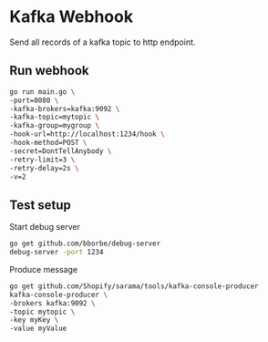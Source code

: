 # Kafka Webhook

Send all records of a kafka topic to http endpoint.

## Run webhook

```bash
go run main.go \
-port=8080 \
-kafka-brokers=kafka:9092 \
-kafka-topic=mytopic \
-kafka-group=mygroup \
-hook-url=http://localhost:1234/hook \
-hook-method=POST \
-secret=DontTellAnybody \
-retry-limit=3 \
-retry-delay=2s \
-v=2
```

## Test setup

Start debug server

```bash
go get github.com/bborbe/debug-server
debug-server -port 1234
```

Produce message

```bash
go get github.com/Shopify/sarama/tools/kafka-console-producer
kafka-console-producer \
-brokers kafka:9092 \
-topic mytopic \
-key myKey \
-value myValue 
```
